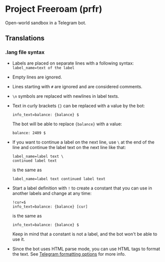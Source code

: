 # Project Freeroam (prfr)

Open-world sandbox in a Telegram bot.

## Translations

### .lang file syntax

- Labels are placed on separate lines with a following syntax: `label_name=text of the label`

- Empty lines are ignored.

- Lines starting with `#` are ignored and are considered comments.

- `\n` symbols are replaced with newlines in label texts.

- Text in curly brackets `{}` can be replaced with a value by the bot:

    ```text
    info_text=balance: {balance} $
    ```

    The bot will be able to replace `{balance}` with a value:

    ```text
    balance: 2409 $
    ```

- If you want to continue a label on the next line, use `\` at the end of the line and continue the label text on the next line like that:

    ```text
    label_name=label text \
    continued label text
    ```

    is the same as

    ```text
    label_name=label text continued label text
    ```

- Start a label definition with `!` to create a constant that you can use in another labels and change at any time:

    ```text
    !cur=$
    info_text=balance: {balance} [cur]
    ```

    is the same as

    ```text
    info_text=balance: {balance} $
    ```

    Keep in mind that a constant is not a label, and the bot won't be able to use it.

- Since the bot uses HTML parse mode, you can use HTML tags to format the text. See [Telegram formatting options](https://core.telegram.org/bots/api#formatting-options) for more info.
